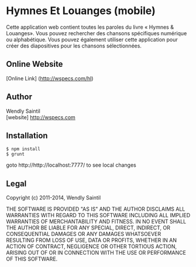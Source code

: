 Hymnes Et Louanges (mobile)
==========================

Cette application web contient toutes les paroles du livre &laquo; Hymnes &amp; Louanges&raquo;. Vous pouvez rechercher des chansons spécifiques numérique ou alphabétique. Vous pouvez également utiliser cette application pour créer des diapositives pour les chansons sélectionnées.

Online Website
----------------
[Online Link] (http://wspecs.com/hl)


Author
------
Wendly Saintil  
[website] http://wspecs.com

Installation
--------------
```
$ npm install
$ grunt
```
goto http://http://localhost:7777/ to see local changes

Legal
------------------

Copyright (c) 2011-2014, Wendly Saintil

THE SOFTWARE IS PROVIDED "AS IS" AND THE AUTHOR DISCLAIMS ALL WARRANTIES
WITH REGARD TO THIS SOFTWARE INCLUDING ALL IMPLIED WARRANTIES OF
MERCHANTABILITY AND FITNESS. IN NO EVENT SHALL THE AUTHOR BE LIABLE FOR
ANY SPECIAL, DIRECT, INDIRECT, OR CONSEQUENTIAL DAMAGES OR ANY DAMAGES
WHATSOEVER RESULTING FROM LOSS OF USE, DATA OR PROFITS, WHETHER IN AN
ACTION OF CONTRACT, NEGLIGENCE OR OTHER TORTIOUS ACTION, ARISING OUT OF
OR IN CONNECTION WITH THE USE OR PERFORMANCE OF THIS SOFTWARE.
